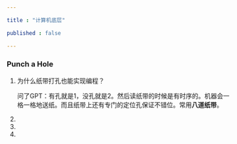 ```yaml
---

title : "计算机底层"

published : false

---
```


### Punch a Hole

1. 为什么纸带打孔也能实现编程？

    问了GPT：有孔就是1，没孔就是2。然后读纸带的时候是有时序的。机器会一格一格地送纸。而且纸带上还有专门的定位孔保证不错位。常用**八道纸带**。
2. 
3. 
4. 